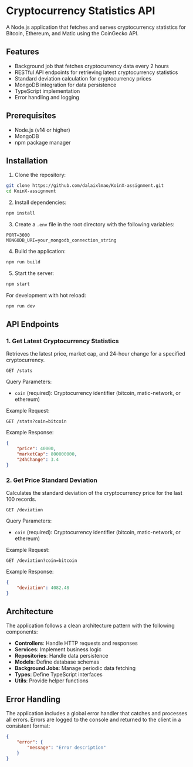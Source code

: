 # Cryptocurrency Statistics API

A Node.js application that fetches and serves cryptocurrency statistics for Bitcoin, Ethereum, and Matic using the CoinGecko API.

## Features

- Background job that fetches cryptocurrency data every 2 hours
- RESTful API endpoints for retrieving latest cryptocurrency statistics
- Standard deviation calculation for cryptocurrency prices
- MongoDB integration for data persistence
- TypeScript implementation
- Error handling and logging

## Prerequisites

- Node.js (v14 or higher)
- MongoDB
- npm package manager

## Installation

1. Clone the repository:
```bash
git clone https://github.com/dalaixlmao/KoinX-assignment.git
cd KoinX-assignment
```

2. Install dependencies:
```bash
npm install
```

3. Create a `.env` file in the root directory with the following variables:
```env
PORT=3000
MONGODB_URI=your_mongodb_connection_string
```

4. Build the application:
```bash
npm run build
```

5. Start the server:
```bash
npm start
```

For development with hot reload:
```bash
npm run dev
```

## API Endpoints

### 1. Get Latest Cryptocurrency Statistics

Retrieves the latest price, market cap, and 24-hour change for a specified cryptocurrency.

```
GET /stats
```

Query Parameters:
- `coin` (required): Cryptocurrency identifier (bitcoin, matic-network, or ethereum)

Example Request:
```
GET /stats?coin=bitcoin
```

Example Response:
```json
{
    "price": 40000,
    "marketCap": 800000000,
    "24hChange": 3.4
}
```

### 2. Get Price Standard Deviation

Calculates the standard deviation of the cryptocurrency price for the last 100 records.

```
GET /deviation
```

Query Parameters:
- `coin` (required): Cryptocurrency identifier (bitcoin, matic-network, or ethereum)

Example Request:
```
GET /deviation?coin=bitcoin
```

Example Response:
```json
{
    "deviation": 4082.48
}
```

## Architecture

The application follows a clean architecture pattern with the following components:

- **Controllers**: Handle HTTP requests and responses
- **Services**: Implement business logic
- **Repositories**: Handle data persistence
- **Models**: Define database schemas
- **Background Jobs**: Manage periodic data fetching
- **Types**: Define TypeScript interfaces
- **Utils**: Provide helper functions

## Error Handling

The application includes a global error handler that catches and processes all errors. Errors are logged to the console and returned to the client in a consistent format:

```json
{
    "error": {
        "message": "Error description"
    }
}
```
